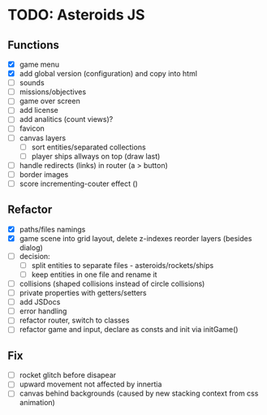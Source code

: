 # TODO: Asteroids JS

## Functions

- [x] game menu
- [x] add global version (configuration) and copy into html
- [ ] sounds
- [ ] missions/objectives
- [ ] game over screen
- [ ] add license
- [ ] add analitics (count views)?
- [ ] favicon
- [ ] canvas layers
  - [ ] sort entities/separated collections
  - [ ] player ships allways on top (draw last)
- [ ] handle redirects (links) in router (a > button)
- [ ] border images
- [ ] score incrementing-couter effect ()

## Refactor

- [x] paths/files namings
- [x] game scene into grid layout, delete z-indexes reorder layers (besides dialog)
- [ ] decision:
  - [ ] split entities to separate files - asteroids/rockets/ships
  - [ ] keep entities in one file and rename it
- [ ] collisions (shaped collisions instead of circle collisions)
- [ ] private properties with getters/setters
- [ ] add JSDocs
- [ ] error handling
- [ ] refactor router, switch to classes
- [ ] refactor game and input, declare as consts and init via initGame()

## Fix

- [ ] rocket glitch before disapear
- [ ] upward movement not affected by innertia
- [ ] canvas behind backgrounds (caused by new stacking context from css animation)
